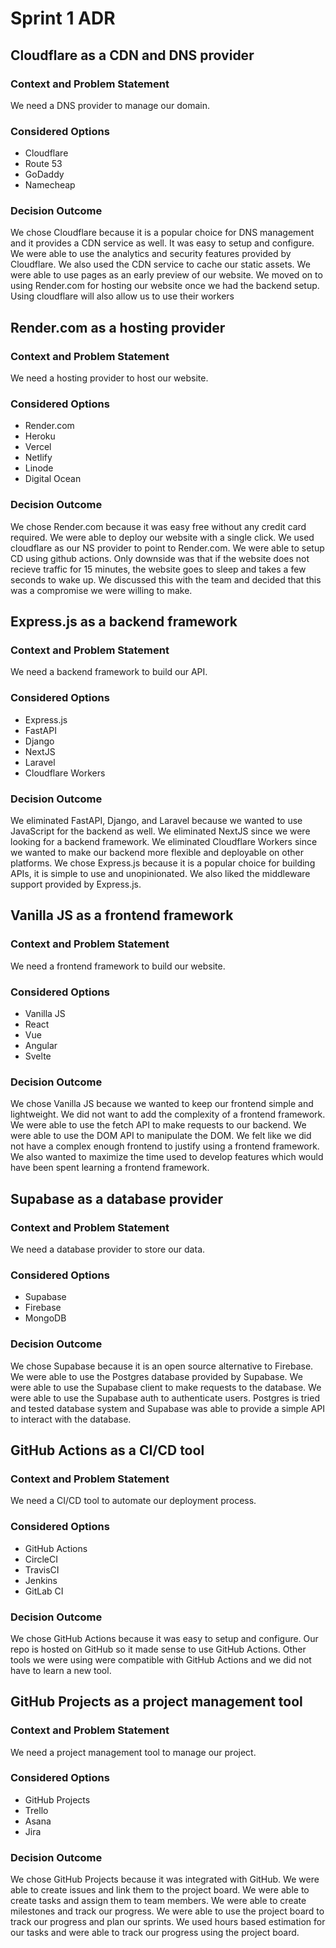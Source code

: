 # Sprint 1 ADR

## Cloudflare as a CDN and DNS provider

### Context and Problem Statement

We need a DNS provider to manage our domain.

### Considered Options

- Cloudflare
- Route 53
- GoDaddy
- Namecheap

### Decision Outcome

We chose Cloudflare because it is a popular choice for DNS management and it provides a CDN service as well. It was easy
to setup and configure. We were able to use the analytics and security features provided by Cloudflare. We also used the
CDN service to cache our static assets. We were able to use pages as an early preview of our website. We moved on to using
Render.com for hosting our website once we had the backend setup. Using cloudflare will also allow us to use their workers

## Render.com as a hosting provider

### Context and Problem Statement

We need a hosting provider to host our website.

### Considered Options

- Render.com
- Heroku
- Vercel
- Netlify
- Linode
- Digital Ocean

### Decision Outcome

We chose Render.com because it was easy free without any credit card required. We were able to deploy our website with a
single click. We used cloudflare as our NS provider to point to Render.com. We were able to setup CD using github actions.
Only downside was that if the website does not recieve traffic for 15 minutes, the website goes to sleep and takes a few
seconds to wake up. We discussed this with the team and decided that this was a compromise we were willing to make.

## Express.js as a backend framework

### Context and Problem Statement

We need a backend framework to build our API.

### Considered Options

- Express.js
- FastAPI
- Django
- NextJS
- Laravel
- Cloudflare Workers

### Decision Outcome

We eliminated FastAPI, Django, and Laravel because we wanted to use JavaScript for the backend as well. We eliminated NextJS since
we were looking for a backend framework. We eliminated Cloudflare Workers since we wanted to make our backend more flexible and deployable
on other platforms. We chose Express.js because it is a popular choice for building APIs, it is simple to use and unopinionated. We also liked
the middleware support provided by Express.js.

## Vanilla JS as a frontend framework

### Context and Problem Statement

We need a frontend framework to build our website.

### Considered Options

- Vanilla JS
- React
- Vue
- Angular
- Svelte

### Decision Outcome

We chose Vanilla JS because we wanted to keep our frontend simple and lightweight. We did not want to add the complexity of a frontend
framework. We were able to use the fetch API to make requests to our backend. We were able to use the DOM API to manipulate the DOM. We felt like
we did not have a complex enough frontend to justify using a frontend framework. We also wanted to maximize the time used to develop features which
would have been spent learning a frontend framework.

## Supabase as a database provider

### Context and Problem Statement

We need a database provider to store our data.

### Considered Options

- Supabase
- Firebase
- MongoDB

### Decision Outcome

We chose Supabase because it is an open source alternative to Firebase. We were able to use the Postgres database provided by Supabase. We were able
to use the Supabase client to make requests to the database. We were able to use the Supabase auth to authenticate users. Postgres is tried and tested
database system and Supabase was able to provide a simple API to interact with the database.

## GitHub Actions as a CI/CD tool

### Context and Problem Statement

We need a CI/CD tool to automate our deployment process.

### Considered Options

- GitHub Actions
- CircleCI
- TravisCI
- Jenkins
- GitLab CI

### Decision Outcome

We chose GitHub Actions because it was easy to setup and configure. Our repo is hosted on GitHub so it made sense to use GitHub Actions.
Other tools we were using were compatible with GitHub Actions and we did not have to learn a new tool.

## GitHub Projects as a project management tool

### Context and Problem Statement

We need a project management tool to manage our project.

### Considered Options

- GitHub Projects
- Trello
- Asana
- Jira

### Decision Outcome

We chose GitHub Projects because it was integrated with GitHub. We were able to create issues and link them to the project board. We were able to
create tasks and assign them to team members. We were able to create milestones and track our progress. We were able to use the project board to
track our progress and plan our sprints. We used hours based estimation for our tasks and were able to track our progress using the project board.
